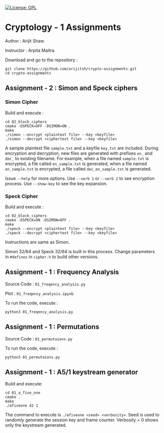 [![License: GPL](https://img.shields.io/badge/License-GPL-yellow.svg)](https://opensource.org/licenses/GPL-2.0)
# Cryptology - 1 Assignments

Author : Arijit Shaw.

Instructor : Arpita Maitra

Download and go to the repository :
```
git clone https://github.com/arijitsh/crypto-assignments.git
cd crypto-assignments
```

## Assignment - 2 : Simon and Speck ciphers

### Simon Cipher

Build and execute :
```
cd 02_block_ciphers
cmake -DSPECK=OFF -DSIMON=ON .
make
./simon --encrypt <plaintext file> --key <keyfile>
./simon --decrypt <ciphertext file> --key <keyfile>
```
A sample plaintext file `sample.txt` and a keyfile `key.txt` are included. During encryption and decryption, new files are generated with prefixes `en_` and `dec_` to existing filename. For example, when a file named `sample.txt` is encrypted, a file called `en_sample.txt` is generated, when a file named `en_sample.txt` is encrypted, a file called `dec_en_sample.txt` is generated.

Issue `--help` for more options. Use `--verb 1` or `--verb 2` to see encryption process. Use `--show-key` to see the key expansion.

### Speck Cipher

Build and execute :
```
cd 02_block_ciphers
cmake -DSPECK=ON -DSIMON=OFF .
make
./speck --encrypt <plaintext file> --key <keyfile>
./speck --decrypt <ciphertext file> --key <keyfile>
```

Instructions are same as Simon.

Simon 32/64 and Speck 32/64 is built in this process. Change parameters in `#defines` in `cipher.h` to build other versions.

## Assignment - 1 : Frequency Analysis
Source Code : `01_freqency_analysis.py`

Plot : `01_freqency_analysis.ipynb`

To run the code, execute :
```
python3 01_freqency_analysis.py
```

## Assignment - 1 : Permutations

Source Code : `01_permutaions.py`

To run the code, execute :
```
python3 01_permutaions.py
```

## Assignment - 1 : A5/1 keystream generator

Build and execute:
```
cd 01_a_five_one
cmake .
make
./afiveone 42 1
```

The command to execute is `./afiveone <seed> <verbosity>`. Seed is used to randomly generate the session key and frame counter. Verbosity = 0 shows only the keystream generated.
